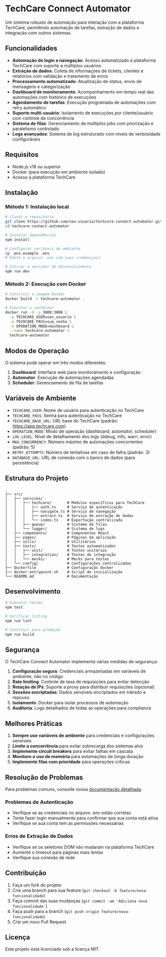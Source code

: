 
# TechCare Connect Automator

Um sistema robusto de automação para interação com a plataforma TechCare, permitindo automação de tarefas, extração de dados e integração com outros sistemas.

## Funcionalidades

- **Automação de login e navegação**: Acesso automatizado à plataforma TechCare com suporte a múltiplos usuários
- **Extração de dados**: Coleta de informações de tickets, clientes e relatórios com validação e tratamento de erros
- **Processamento automatizado**: Atualização de status, envio de mensagens e categorização
- **Dashboard de monitoramento**: Acompanhamento em tempo real das automações com histórico de execuções
- **Agendamento de tarefas**: Execução programada de automações com retry automático
- **Suporte multi-usuário**: Isolamento de execuções por cliente/usuário com controle de concorrência
- **Sistema de filas**: Gerenciamento de múltiplos jobs com priorização e paralelismo controlado
- **Logs avançados**: Sistema de log estruturado com níveis de verbosidade configuráveis

## Requisitos

- Node.js v18 ou superior
- Docker (para execução em ambiente isolado)
- Acesso à plataforma TechCare

## Instalação

### Método 1: Instalação local

```bash
# Clonar o repositório
git clone https://github.com/seu-usuario/techcare-connect-automator.git
cd techcare-connect-automator

# Instalar dependências
npm install

# Configurar variáveis de ambiente
cp .env.example .env
# Edite o arquivo .env com suas credenciais

# Iniciar o servidor de desenvolvimento
npm run dev
```

### Método 2: Execução com Docker

```bash
# Construir a imagem Docker
docker build -t techcare-automator .

# Executar o contêiner
docker run -d -p 3000:3000 \
  -e TECHCARE_USER=seu_usuario \
  -e TECHCARE_PASS=sua_senha \
  -e OPERATION_MODE=dashboard \
  --name techcare-automator \
  techcare-automator
```

## Modos de Operação

O sistema pode operar em três modos diferentes:

1. **Dashboard**: Interface web para monitoramento e configuração
2. **Automator**: Execução de automações agendadas
3. **Scheduler**: Gerenciamento de fila de tarefas

## Variáveis de Ambiente

- `TECHCARE_USER`: Nome de usuário para autenticação no TechCare
- `TECHCARE_PASS`: Senha para autenticação no TechCare
- `TECHCARE_BASE_URL`: URL base do TechCare (padrão: https://app.techcare.com)
- `OPERATION_MODE`: Modo de operação (dashboard, automator, scheduler)
- `LOG_LEVEL`: Nível de detalhamento dos logs (debug, info, warn, error)
- `MAX_CONCURRENCY`: Número máximo de automações concorrentes (padrão: 5)
- `RETRY_ATTEMPTS`: Número de tentativas em caso de falha (padrão: 3)
- `DATABASE_URL`: URL de conexão com o banco de dados (para persistência)

## Estrutura do Projeto

```
.
├── src/
│   ├── services/
│   │   ├── techcare/       # Módulos específicos para TechCare
│   │   │   ├── auth.ts     # Serviço de autenticação
│   │   │   ├── navigate.ts # Serviço de navegação
│   │   │   ├── extract.ts  # Serviço de extração de dados
│   │   │   └── index.ts    # Exportação centralizada
│   │   ├── queue/          # Sistema de filas
│   │   └── logger/         # Sistema de logs
│   ├── components/         # Componentes React
│   ├── pages/              # Páginas da aplicação
│   ├── utils/              # Utilitários
│   ├── tests/              # Testes automatizados
│   │   ├── unit/           # Testes unitários
│   │   ├── integration/    # Testes de integração
│   │   └── mocks/          # Mocks para testes
│   └── config/             # Configurações centralizadas
├── Dockerfile              # Configuração Docker
├── docker-entrypoint.sh    # Script de inicialização
└── README.md               # Documentação
```

## Desenvolvimento

```bash
# Executar testes
npm test

# Verificar linting
npm run lint

# Construir para produção
npm run build
```

## Segurança

O TechCare Connect Automator implementa várias medidas de segurança:

1. **Configuração segura**: Credenciais armazenadas em variáveis de ambiente, não no código
2. **Rate limiting**: Controle de taxa de requisições para evitar detecção
3. **Rotação de IPs**: Suporte a proxy para distribuir requisições (opcional)
4. **Sessões encriptadas**: Dados sensíveis encriptados em trânsito e repouso
5. **Isolamento**: Docker para isolar processos de automação
6. **Auditoria**: Logs detalhados de todas as operações para compliance

## Melhores Práticas

1. **Sempre use variáveis de ambiente** para credenciais e configurações sensíveis
2. **Limite a concorrência** para evitar sobrecarga dos sistemas alvo
3. **Implemente circuit breakers** para evitar falhas em cascata
4. **Monitore o uso de memória** para automações de longa duração
5. **Implemente filas com prioridade** para operações críticas

## Resolução de Problemas

Para problemas comuns, consulte nossa [documentação detalhada](./docs/troubleshooting.md).

### Problemas de Autenticação
- Verifique se as credenciais no arquivo .env estão corretas
- Tente fazer login manualmente para confirmar que sua conta está ativa
- Verifique se sua conta tem as permissões necessárias

### Erros de Extração de Dados
- Verifique se os seletores DOM não mudaram na plataforma TechCare
- Aumente o timeout para páginas mais lentas
- Verifique sua conexão de rede

## Contribuição

1. Faça um fork do projeto
2. Crie uma branch para sua feature (`git checkout -b feature/nova-funcionalidade`)
3. Faça commit das suas mudanças (`git commit -am 'Adiciona nova funcionalidade'`)
4. Faça push para a branch (`git push origin feature/nova-funcionalidade`)
5. Crie um novo Pull Request

## Licença

Este projeto está licenciado sob a licença MIT.
